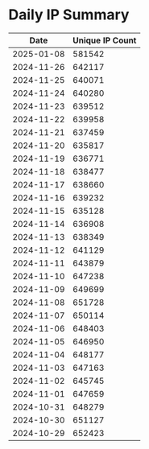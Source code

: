 # Daily IP Summary
| Date | Unique IP Count |
|----|----|
| 2025-01-08 | 581542 |
| 2024-11-26 | 642117 |
| 2024-11-25 | 640071 |
| 2024-11-24 | 640280 |
| 2024-11-23 | 639512 |
| 2024-11-22 | 639958 |
| 2024-11-21 | 637459 |
| 2024-11-20 | 635817 |
| 2024-11-19 | 636771 |
| 2024-11-18 | 638477 |
| 2024-11-17 | 638660 |
| 2024-11-16 | 639232 |
| 2024-11-15 | 635128 |
| 2024-11-14 | 636908 |
| 2024-11-13 | 638349 |
| 2024-11-12 | 641129 |
| 2024-11-11 | 643879 |
| 2024-11-10 | 647238 |
| 2024-11-09 | 649699 |
| 2024-11-08 | 651728 |
| 2024-11-07 | 650114 |
| 2024-11-06 | 648403 |
| 2024-11-05 | 646950 |
| 2024-11-04 | 648177 |
| 2024-11-03 | 647163 |
| 2024-11-02 | 645745 |
| 2024-11-01 | 647659 |
| 2024-10-31 | 648279 |
| 2024-10-30 | 651127 |
| 2024-10-29 | 652423 |